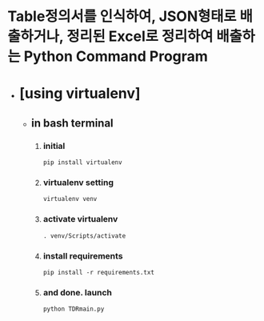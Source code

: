 Table정의서를 인식하여, JSON형태로 배출하거나, 정리된 Excel로 정리하여 배출하는 Python Command Program
=========

* # [using virtualenv]
    - ## in bash terminal
        1. ### initial

            ```pip install virtualenv ```

        2. ### virtualenv setting

            ```virtualenv venv```

        3. ### activate virtualenv

            ```. venv/Scripts/activate```

        4. ### install requirements

            ```pip install -r requirements.txt```

        5. ### and done. launch

            ```python TDRmain.py```